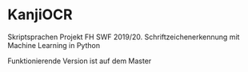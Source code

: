 # KanjiOCR
Skriptsprachen Projekt FH SWF 2019/20. Schriftzeichenerkennung mit Machine Learning in Python

Funktionierende Version ist auf dem Master
